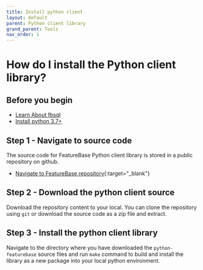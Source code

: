 ```yaml
---
title: Install python client
layout: default
parent: Python client library
grand_parent: Tools
nav_order: 1
---
```

# How do I install the Python client library?

## Before you begin

* [Learn About fbsql](/docs/tools/fbsql/fbsql-home)
* [Install python 3.7+](https://www.python.org/downloads/)

## Step 1 - Navigate to source code

The source code for FeatureBase Python client library is stored in a public repository on github.
* [Navigate to FeatureBase repository](https://github.com/FeatureBaseDB/python-featurebase){:target="_blank"}

## Step 2 - Download the python client source

Download the repository content to your local. You can clone the repository using `git` or download the source code as a zip file and extract.

## Step 3 - Install the python client library

Navigate to the directory where you have downloaded the `python-featurebase` source files and run `make` command to build and install the library as a new package into your local python environment.
